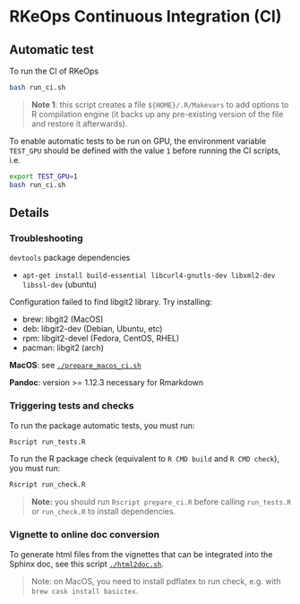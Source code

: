 # RKeOps Continuous Integration (CI)

## Automatic test

To run the CI of RKeOps 
```bash
bash run_ci.sh
```

> **Note 1**: this script creates a file `${HOME}/.R/Makevars` to add options to R compilation engine (it backs up any pre-existing version of the file and restore it afterwards).

To enable automatic tests to be run on GPU, the environment variable `TEST_GPU` should be defined with the value `1` before running the CI scripts, i.e.
```bash
export TEST_GPU=1
bash run_ci.sh
```

## Details

### Troubleshooting

`devtools` package dependencies 
  - `apt-get install build-essential libcurl4-gnutls-dev libxml2-dev libssl-dev` (ubuntu)

Configuration failed to find libgit2 library. Try installing:
  - brew: libgit2 (MacOS)
  - deb: libgit2-dev (Debian, Ubuntu, etc)
  - rpm: libgit2-devel (Fedora, CentOS, RHEL)
  - pacman: libgit2 (arch)

**MacOS**: see [`./prepare_macos_ci.sh`](./prepare_macos_ci.sh)

**Pandoc**: version >= 1.12.3 necessary for Rmarkdown

### Triggering tests and checks

To run the package automatic tests, you must run:
```bash
Rscript run_tests.R
```

To run the R package check (equivalent to `R CMD build` and `R CMD check`), you must run:
```bash
Rscript run_check.R
```

> **Note:** you should run `Rscript prepare_ci.R` before calling `run_tests.R` or `run_check.R` to install dependencies.

### Vignette to online doc conversion

To generate html files from the vignettes that can be integrated into the 
Sphinx doc, see this script [`./html2doc.sh`](./html2doc.sh).

> Note: on MacOS, you need to install pdflatex to run check, e.g. with `brew cask install basictex`.

